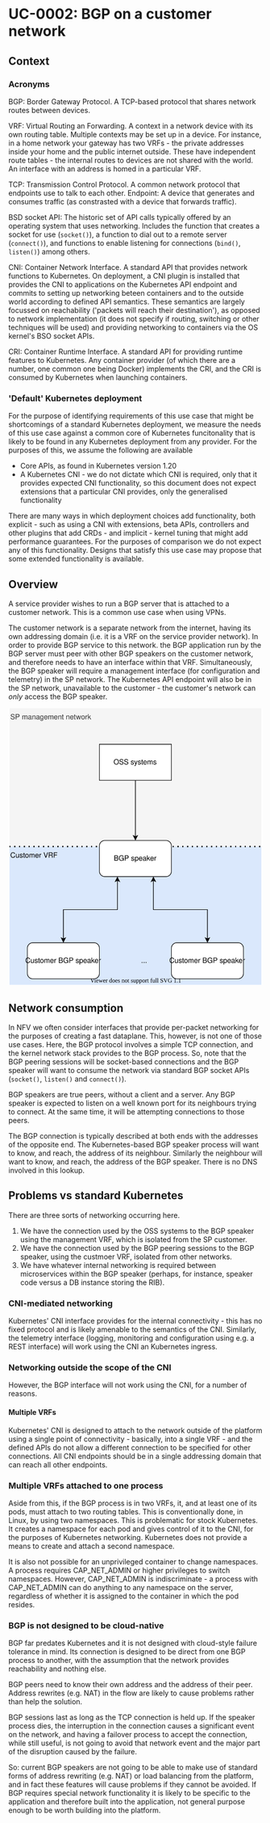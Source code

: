 # UC-0002: BGP on a customer network

## Context

### Acronyms

BGP: Border Gateway Protocol.  A TCP-based protocol that shares network routes between devices.

VRF: Virtual Routing an Forwarding.  A context in a network device with its own routing table.  Multiple contexts may be set up in a device.  For instance, in a home network your gateway has two VRFs - the private addresses inside your home and the public internet outside.  These have independent route tables - the internal routes to devices are not shared with the world.  An interface with an address is homed in a particular VRF.

TCP: Transmission Control Protocol.  A common network protocol that endpoints use to talk to each other.
Endpoint: A device that generates and consumes traffic (as constrasted with a device that forwards traffic).

BSD socket API: The historic set of API calls typically offered by an operating system that uses networking.  Includes the function that creates a socket for use (```socket()```), a function to dial out to a remote server (```connect()```), and functions to enable listening for connections (```bind()```, ```listen()```) among others.

CNI: Container Network Interface.  A standard API that provides network functions to Kubernetes.  On deployment, a CNI plugin is installed that provides the CNI to applications on the Kubernetes API endpoint and commits to setting up networking beteen containers and to the outside world according to defined API semantics.  These semantics are largely focussed on reachability ('packets will reach their destination'), as opposed to network implementation (it does not specify if routing, switching or other techniques will be used) and providing networking to containers via the OS kernel's BSO socket APIs.

CRI: Container Runtime Interface.  A standard API for providing runtime features to Kubernetes.  Any container provider (of which there are a number, one common one being Docker) implements the CRI, and the CRI is consumed by Kubernetes when launching containers.

### 'Default' Kubernetes deployment

For the purpose of identifying requirements of this use case that might be shortcomings of a standard Kubernetes deployment, we measure the needs of this use case against a common core of Kubernetes funcitonality that is likely to be found in any Kubernetes deployment from any provider.  For the purposes of this, we assume the following are available

- Core APIs, as found in Kubernetes version 1.20
- A Kubernetes CNI - we do not dictate which CNI is required, only that it provides expected CNI functionality, so this document does not expect extensions that a particular CNI provides, only the generalised functionality

There are many ways in which deployment choices add functionality, both explicit - such as using a CNI with extensions, beta APIs, controllers and other plugins that add CRDs - and implicit - kernel tuning that might add performance guarantees.  For the purposes of comparison we do not expect any of this functionality.  Designs that satisfy this use case may propose that some extended functionality is available.

## Overview

A service provider wishes to run a BGP server that is attached to a customer network.  This is a common use case when using VPNs.

The customer network is a separate network from the internet, having its own addressing domain (i.e. it is a VRF on the service provider network).  In order to provide BGP service to this network. the BGP application run by the BGP server must peer with other BGP speakers on the customer network, and therefore needs to have an interface within that VRF.  Simultaneously, the BGP speaker will require a management interface (for configuration and telemetry) in the SP network.  The Kubernetes API endpoint will also be in the SP network, unavailable to the customer - the customer's network can _only_ access the BGP speaker.

![BGP network overview](bgp-customer-overview.svg)

## Network consumption

In NFV we often consider interfaces that provide per-packet networking for the purposes of creating a fast dataplane.  This, however, is not one of those use cases.  Here, the BGP protocol involves a simple TCP connection, and the kernel network stack provides to the BGP process.  So, note that the BGP peering sessions will be socket-based connections and the BGP speaker will want to consume the network via standard BGP socket APIs (```socket()```, ```listen()``` and ```connect()```).

BGP speakers are true peers, without a client and a server.  Any BGP speaker is expected to listen on a well known port for its neighbours trying to connect.  At the same time, it will be attempting connections to those peers.

The BGP connection is typically described at both ends with the addresses of the opposite end.  The Kubernetes-based BGP speaker process will want to know, and reach, the address of its neighbour.  Similarly the neighbour will want to know, and reach, the address of the BGP speaker.  There is no DNS involved in this lookup.

## Problems vs standard Kubernetes

There are three sorts of networking occurring here.

1. We have the connection used by the OSS systems to the BGP speaker using the management VRF, which is isolated from the SP customer.
1. We have the connection used by the BGP peering sessions to the BGP speaker, using the custmoer VRF, isolated from other networks.
1. We have whatever internal networking is required between microservices within the BGP speaker (perhaps, for instance, speaker code versus a DB instance storing the RIB).

### CNI-mediated networking

Kubernetes' CNI interface provides for the internal connectivity - this has no fixed protocol and is likely amenable to the semantics of the CNI.  Similarly, the telemetry interface (logging, monitoring and configuration using e.g. a REST interface) will work using the CNI an Kubernetes ingress.

### Networking outside the scope of the CNI

However, the BGP interface will not work using the CNI, for a number of reasons.

#### Multiple VRFs

Kubernetes' CNI is designed to attach to the network outside of the platform using a single point of connectivity - basically, into a single VRF - and the defined APIs do not allow a different connection to be specified for other connections.  All CNI endpoints should be in a single addressing domain that can reach all other endpoints.

### Multiple VRFs attached to one process

Aside from this, if the BGP process is in two VRFs, it, and at least one of its pods, must attach to two routing tables.  This is conventionally done, in Linux, by using two namespaces.  This is problematic for stock Kubernetes.  It creates a namespace for each pod and gives control of it to the CNI, for the purposes of Kubernetes networking.  Kubernetes does not provide a means to create and attach a second namespace.

It is also not possible for an unprivileged container to change namespaces.  A process requires CAP_NET_ADMIN or higher privileges to switch namespaces.  However, CAP_NET_ADMIN is indiscriminate - a process with CAP_NET_ADMIN can do anything to any namespace on the server, regardless of whether it is assigned to the container in which the pod resides.

### BGP is not designed to be cloud-native

BGP far predates Kubernetes and it is not designed with cloud-style failure tolerance in mind.  Its connection is designed to be direct from one BGP process to another, with the assumption that the network provides reachability and nothing else.

BGP peers need to know their own address and the address of their peer.  Address rewrites (e.g. NAT) in the flow are likely to cause problems rather than help the solution.

BGP sessions last as long as the TCP connection is held up.  If the speaker process dies, the interruption in the connection causes a significant event on the network, and having a failover process to accept the connection, while still useful, is not going to avoid that network event and the major part of the disruption caused by the failure.

So: current BGP speakers are not going to be able to make use of standard forms of address rewriting (e.g. NAT) or load balancing from the platform, and in fact these features will cause problems if they cannot be avoided.  If BGP requires special network functionality it is likely to be specific to the application and therefore built into the application, not general purpose enough to be worth building into the platform.
